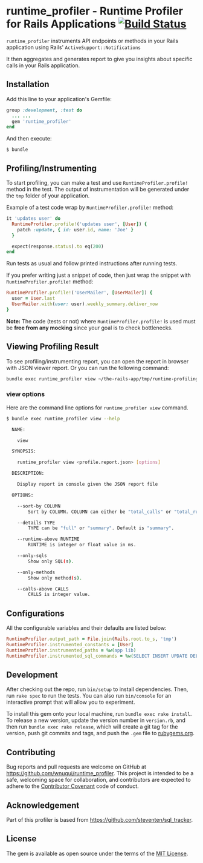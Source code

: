 # runtime_profiler - Runtime Profiler for Rails Applications [![Build Status](https://wnuqui.semaphoreci.com/badges/runtime_profiler/branches/master.svg?style=shields)](https://wnuqui.semaphoreci.com/projects/runtime_profiler)

`runtime_profiler` instruments API endpoints or methods in your Rails application using Rails' `ActiveSupport::Notifications`

It then aggregates and generates report to give you insights about specific calls in your Rails application.

## Installation

Add this line to your application's Gemfile:

```ruby
group :development, :test do
  ... ...
  gem 'runtime_profiler'
end
```

And then execute:

    $ bundle

## Profiling/Instrumenting

To start profiling, you can make a test and use `RuntimeProfiler.profile!` method in the test. The output of instrumentation will be generated under the `tmp` folder of your application.

Example of a test code wrap by `RuntimeProfiler.profile!` method:
```ruby
it 'updates user' do
  RuntimeProfiler.profile!('updates user', [User]) {
    patch :update, { id: user.id, name: 'Joe' }
  }

  expect(response.status).to eq(200)
end
```

Run tests as usual and follow printed instructions after running tests.

If you prefer writing just a snippet of code, then just wrap the snippet with `RuntimeProfiler.profile!` method:
```ruby
RuntimeProfiler.profile!('UserMailer', [UserMailer]) {
  user = User.last
  UserMailer.with(user: user).weekly_summary.deliver_now
}
```

**Note:** The code (tests or not) where `RuntimeProfiler.profile!` is used must be **free from any mocking** since your goal is to check bottlenecks.

## Viewing Profiling Result

To see profiling/instrumenting report, you can open the report in browser with JSON viewer report. Or you can run the following command:

```bash
bundle exec runtime_profiler view ~/the-rails-app/tmp/runtime-profiling-51079-1521371428.json
```

### view options

Here are the command line options for `runtime_profiler view` command.

```bash
$ bundle exec runtime_profiler view --help

  NAME:

    view

  SYNOPSIS:

    runtime_profiler view <profile.report.json> [options]

  DESCRIPTION:

    Display report in console given the JSON report file

  OPTIONS:

    --sort-by COLUMN
        Sort by COLUMN. COLUMN can either be "total_calls" or "total_runtime". Default is "total_calls".

    --details TYPE
        TYPE can be "full" or "summary". Default is "summary".

    --runtime-above RUNTIME
        RUNTIME is integer or float value in ms.

    --only-sqls
        Show only SQL(s).

    --only-methods
        Show only method(s).

    --calls-above CALLS
        CALLS is integer value.
```

## Configurations

All the configurable variables and their defaults are listed below:
```ruby
RuntimeProfiler.output_path = File.join(Rails.root.to_s, 'tmp')
RuntimeProfiler.instrumented_constants = [User]
RuntimeProfiler.instrumented_paths = %w(app lib)
RuntimeProfiler.instrumented_sql_commands = %w(SELECT INSERT UPDATE DELETE)
```

## Development

After checking out the repo, run `bin/setup` to install dependencies. Then, run `rake spec` to run the tests. You can also run `bin/console` for an interactive prompt that will allow you to experiment.

To install this gem onto your local machine, run `bundle exec rake install`. To release a new version, update the version number in `version.rb`, and then run `bundle exec rake release`, which will create a git tag for the version, push git commits and tags, and push the `.gem` file to [rubygems.org](https://rubygems.org).

## Contributing

Bug reports and pull requests are welcome on GitHub at https://github.com/wnuqui/runtime_profiler. This project is intended to be a safe, welcoming space for collaboration, and contributors are expected to adhere to the [Contributor Covenant](http://contributor-covenant.org) code of conduct.

## Acknowledgement

Part of this profiler is based from https://github.com/steventen/sql_tracker.

## License

The gem is available as open source under the terms of the [MIT License](http://opensource.org/licenses/MIT).